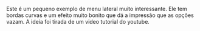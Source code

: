Este é um pequeno exemplo de menu lateral muito interessante.
Ele tem bordas curvas e um efeito muito bonito que dá a impressão que as opções vazam.
A ideia foi tirada de um video tutorial do youtube.